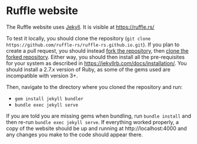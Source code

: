 # Ruffle website

The Ruffle website uses [Jekyll](https://jekyllrb.com/). It is visible at https://ruffle.rs/

To test it locally, you should clone the repository (`git clone https://github.com/ruffle-rs/ruffle-rs.github.io.git`). If you plan to create a pull request, you should instead [fork the repository](https://docs.github.com/en/get-started/quickstart/fork-a-repo), then [clone the forked repository](https://docs.github.com/en/get-started/quickstart/fork-a-repo#cloning-your-forked-repository). Either way, you should then install all the pre-requisites for your system as described in https://jekyllrb.com/docs/installation/. You should install a 2.7.x version of Ruby, as some of the gems used are incompatible with version 3+.

Then, navigate to the directory where you cloned the repository and run:
- `gem install jekyll bundler`
- `bundle exec jekyll serve`

If you are told you are missing gems when bundling, run `bundle install` and then re-run `bundle exec jekyll serve`. If everything worked properly, a copy of the website should be up and running at http://localhost:4000 and any changes you make to the code should appear there.
